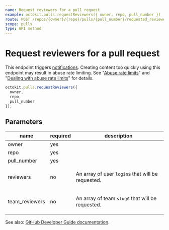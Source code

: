 ```yaml
---
name: Request reviewers for a pull request
example: octokit.pulls.requestReviewers({ owner, repo, pull_number })
route: POST /repos/{owner}/{repo}/pulls/{pull_number}/requested_reviewers
scope: pulls
type: API method
---
```


# Request reviewers for a pull request

This endpoint triggers [notifications](https://help.github.com/articles/about-notifications/). Creating content too quickly using this endpoint may result in abuse rate limiting. See "[Abuse rate limits](https://docs.github.com/rest/overview/resources-in-the-rest-api#abuse-rate-limits)" and "[Dealing with abuse rate limits](https://docs.github.com/rest/reference/guides#dealing-with-abuse-rate-limits)" for details.

```js
octokit.pulls.requestReviewers({
  owner,
  repo,
  pull_number
});
```

## Parameters

<table>
  <thead>
    <tr>
      <th>name</th>
      <th>required</th>
      <th>description</th>
    </tr>
  </thead>
  <tbody>
    <tr><td>owner</td><td>yes</td><td>

</td></tr>
<tr><td>repo</td><td>yes</td><td>

</td></tr>
<tr><td>pull_number</td><td>yes</td><td>

</td></tr>
<tr><td>reviewers</td><td>no</td><td>

An array of user `login`s that will be requested.

</td></tr>
<tr><td>team_reviewers</td><td>no</td><td>

An array of team `slug`s that will be requested.

</td></tr>
  </tbody>
</table>

See also: [GitHub Developer Guide documentation](https://docs.github.com/rest/reference/pulls#request-reviewers-for-a-pull-request).

